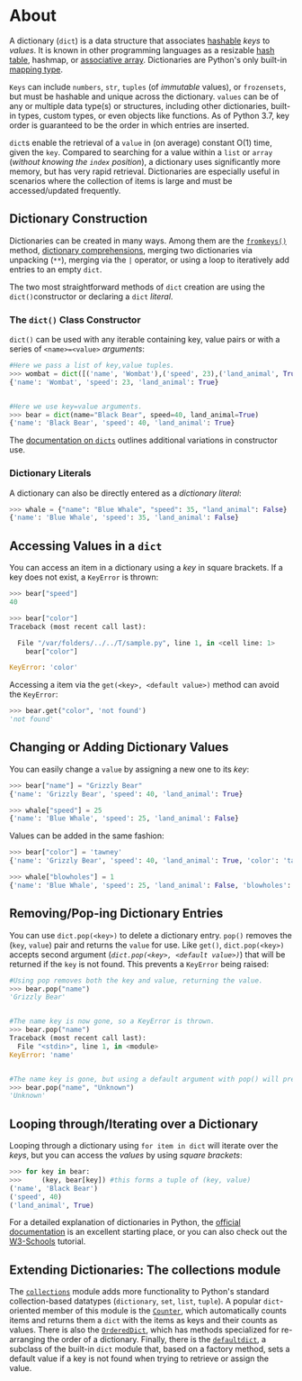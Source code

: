 # About

A dictionary (`dict`) is a data structure that associates [hashable][term-hashable] _keys_ to _values_.
It is known in other programming languages as a resizable [hash table][hashtable-wikipedia], hashmap, or [associative array][associative-array].
Dictionaries are Python's only built-in [mapping type][mapping-types-dict].


`Keys` can include `numbers`, `str`, `tuples` (of _immutable_ values), or `frozensets`, but must be hashable and unique across the dictionary.
  `values` can be of any or multiple data type(s) or structures, including other dictionaries, built-in types, custom types, or even objects like functions.
As of Python 3.7, key order is guaranteed to be the order in which entries are inserted.


`dict`s enable the retrieval of a `value` in (on average) constant O(1) time, given the `key`.
Compared to searching for a value within a `list` or `array` (_without knowing the `index` position_), a dictionary uses significantly more memory, but has very rapid retrieval.
Dictionaries are especially useful in scenarios where the collection of items is large and must be accessed/updated frequently.


## Dictionary Construction

Dictionaries can be created in many ways.
Among them are the [`fromkeys()`][fromkeys] method, [dictionary comprehensions][dict-comprehensions], merging two dictionaries via unpacking (`**`), merging via the `|` operator, or using a loop to iteratively add entries to an empty `dict`.

The two most straightforward methods of `dict` creation are using the `dict()`constructor or declaring a `dict` _literal_.


### The `dict()` Class Constructor

`dict()` can be used with any iterable containing key, value pairs or with a series of `<name>=<value>` _arguments_:

```python
#Here we pass a list of key,value tuples.
>>> wombat = dict([('name', 'Wombat'),('speed', 23),('land_animal', True)])
{'name': 'Wombat', 'speed': 23, 'land_animal': True}


#Here we use key=value arguments.
>>> bear = dict(name="Black Bear", speed=40, land_animal=True)
{'name': 'Black Bear', 'speed': 40, 'land_animal': True}


```

The [documentation on `dicts`][dicts-docs] outlines additional variations in constructor use.


### Dictionary Literals

A dictionary can also be directly entered as a _dictionary literal_:

```python
>>> whale = {"name": "Blue Whale", "speed": 35, "land_animal": False}
{'name': 'Blue Whale', 'speed': 35, 'land_animal': False}
```

## Accessing Values in a `dict`

You can access an item in a dictionary using a _key_ in square brackets.
If a key does not exist, a `KeyError` is thrown:

```python
>>> bear["speed"]
40

>>> bear["color"]
Traceback (most recent call last):

  File "/var/folders/../../T/sample.py", line 1, in <cell line: 1>
    bear["color"]

KeyError: 'color'
```

Accessing a item via the `get(<key>, <default value>)` method can avoid the `KeyError`:

```python
>>> bear.get("color", 'not found')
'not found'
```


## Changing or Adding Dictionary Values

You can easily change a `value` by assigning a new one to its _key_:

```python
>>> bear["name"] = "Grizzly Bear"
{'name': 'Grizzly Bear', 'speed': 40, 'land_animal': True}

>>> whale["speed"] = 25
{'name': 'Blue Whale', 'speed': 25, 'land_animal': False}
```

Values can be added in the same fashion:

```python
>>> bear["color"] = 'tawney'
{'name': 'Grizzly Bear', 'speed': 40, 'land_animal': True, 'color': 'tawney'}

>>> whale["blowholes"] = 1 
{'name': 'Blue Whale', 'speed': 25, 'land_animal': False, 'blowholes': 1}
```


## Removing/Pop-ing Dictionary Entries

You can use `dict.pop(<key>)` to delete a dictionary entry.
`pop()` removes the (`key`, `value`) pair and returns the `value` for use.
 Like `get()`, `dict.pop(<key>)` accepts second argument (_`dict.pop(<key>, <default value>)`_) that will be returned if the `key` is not found.
 This prevents a `KeyError` being raised:

```python
#Using pop removes both the key and value, returning the value.
>>> bear.pop("name")
'Grizzly Bear'


#The name key is now gone, so a KeyError is thrown.
>>> bear.pop("name")
Traceback (most recent call last):
  File "<stdin>", line 1, in <module>
KeyError: 'name'


#The name key is gone, but using a default argument with pop() will prevent a KeyError.
>>> bear.pop("name", "Unknown")
'Unknown'
```


## Looping through/Iterating over a Dictionary

Looping through a dictionary using `for item in dict` will iterate over the _keys_, but you can access the _values_ by using _square brackets_:

```python
>>> for key in bear:
>>>     (key, bear[key]) #this forms a tuple of (key, value)
('name', 'Black Bear')
('speed', 40)
('land_animal', True)
```

For a detailed explanation of dictionaries in Python, the [official documentation][dicts-docs] is an excellent starting place, or you can also check out the [W3-Schools][how-to-dicts] tutorial.

## Extending Dictionaries: The collections module

The [`collections`][collections-docs] module adds more functionality to Python's standard collection-based datatypes (`dictionary`, `set`, `list`, `tuple`). A popular `dict`-oriented member of this module is the [`Counter`][counter-dicts], which automatically counts items and returns them a `dict` with the items as keys and their counts as values. There is also the [`OrderedDict`][ordered-dicts-docs], which has methods specialized for re-arranging the order of a dictionary. Finally, there is the [`defaultdict`][default-dicts], a subclass of the built-in `dict` module that, based on a factory method, sets a default value if a key is not found when trying to retrieve or assign the value.


[associative-array]: https://en.wikipedia.org/wiki/Associative_array#:~:text=In%20computer%20science%2C%20an%20associative,a%20function%20with%20finite%20domain.
[collections-docs]: https://docs.python.org/3/library/collections.html
[counter-dicts]: https://docs.python.org/3/library/collections.html#collections.Counter
[default-dicts]: https://docs.python.org/2/library/collections.html#collections.defaultdict
[dicts-docs]:https://docs.python.org/3/library/stdtypes.html#dict
[hashtable-wikipedia]: https://en.wikipedia.org/wiki/Hash_table
[how-to-dicts]: https://www.w3schools.com/python/python_dictionaries.asp
[mapping-types-dict]: https://docs.python.org/3/library/stdtypes.html#mapping-types-dict
[ordered-dicts-docs]: https://docs.python.org/3/library/collections.html#collections.OrderedDict
[term-hashable]: https://docs.python.org/3/glossary.html#term-hashable
[fromkeys]: https://www.w3schools.com/python/ref_dictionary_fromkeys.asp
[dict-comprehensions]: https://www.learnbyexample.org/python-dictionary-comprehension/

